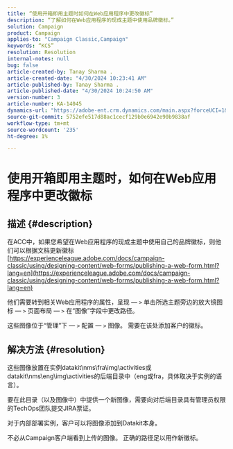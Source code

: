 ```yaml
---
title: “使用开箱即用主题时如何在Web应用程序中更改徽标”
description: “了解如何在Web应用程序的现成主题中使用品牌徽标。”
solution: Campaign
product: Campaign
applies-to: "Campaign Classic,Campaign"
keywords: “KCS”
resolution: Resolution
internal-notes: null
bug: false
article-created-by: Tanay Sharma .
article-created-date: "4/30/2024 10:23:41 AM"
article-published-by: Tanay Sharma .
article-published-date: "4/30/2024 10:24:50 AM"
version-number: 3
article-number: KA-14045
dynamics-url: "https://adobe-ent.crm.dynamics.com/main.aspx?forceUCI=1&pagetype=entityrecord&etn=knowledgearticle&id=4d0226b1-db06-ef11-9f8a-6045bd026dc7"
source-git-commit: 5752efe517d88ac1cecf129b0e6942e90b9838af
workflow-type: tm+mt
source-wordcount: '235'
ht-degree: 1%

---
```


# 使用开箱即用主题时，如何在Web应用程序中更改徽标

## 描述 {#description}


在ACC中，如果您希望在Web应用程序的现成主题中使用自己的品牌徽标，则他们可以根据文档更新徽标 [https://experienceleague.adobe.com/docs/campaign-classic/using/designing-content/web-forms/publishing-a-web-form.html?lang=en](https://experienceleague.adobe.com/docs/campaign-classic/using/designing-content/web-forms/publishing-a-web-form.html?lang=en)

他们需要转到相关Web应用程序的属性，呈现 — `>`  单击所选主题旁边的放大镜图标 — `>`  页面布局 — `>`  在“图像”字段中更改路径。

这些图像位于“管理”下 — `>`  配置 — `>`  图像。 需要在该处添加客户的徽标。


## 解决方法 {#resolution}


这些图像放置在实例datakit\nms\fra\img\activities或datakit\nms\eng\img\activities的后端目录中（eng或fra，具体取决于实例的语言）。

要在此目录（以及图像中）中提供一个新图像，需要向对后端目录具有管理员权限的TechOps团队提交JIRA票证。

对于内部部署实例，客户可以将图像添加到Datakit本身。

不必从Campaign客户端看到上传的图像。 正确的路径足以用作新徽标。



